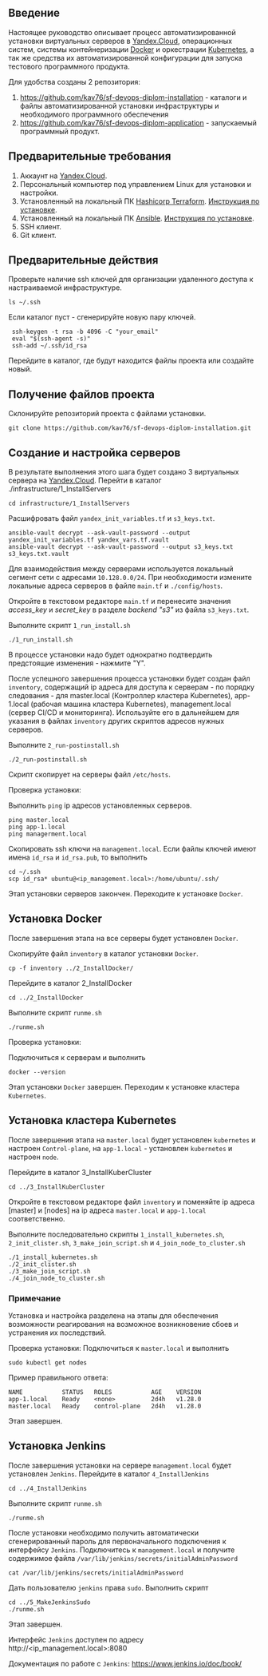 ## Введение
Настоящее руководство описывает процесс автоматизированной установки виртуальных серверов в [Yandex.Cloud](https://cloud.yandex.ru), операционных систем, системы контейнеризации [Docker](https://docker.com) и оркестрации [Kubernetes](https://kubernetes.io), а так же средства их автоматизированной конфигурации для запуска тестового программного продукта.

Для удобства созданы 2 репозитория:
1. https://github.com/kav76/sf-devops-diplom-installation - каталоги и файлы автоматизированной установки инфраструктуры и необходимого программного обеспечения
2. https://github.com/kav76/sf-devops-diplom-application - запускаемый программный продукт.

## Предварительные требования
1. Аккаунт на [Yandex.Cloud](https://cloud.yandex.ru).
2. Персональный компьютер под управлением Linux для установки и настройки.
3. Установленный на локальный ПК [Hashicorp Terraform](https://developer.hashicorp.com/terraform). [Инструкция по установке](https://developer.hashicorp.com/terraform/downloads).
4. Установленный на локальный ПК [Ansible](https://www.ansible.com/). [Инструкция по установке](https://docs.ansible.com/ansible/latest/installation_guide/index.html).
5. SSH клиент. 
6. Git клиент.

## Предварительные действия
Проверьте наличие ssh ключей для организации удаленного доступа к настраиваемой инфраструктуре.
```
ls ~/.ssh
```
Если каталог пуст - сгенерируйте новую пару ключей.
```
 ssh-keygen -t rsa -b 4096 -C "your_email"
 eval "$(ssh-agent -s)"
 ssh-add ~/.ssh/id_rsa
```
Перейдите в каталог, где будут находится файлы проекта или создайте новый.

## Получение файлов проекта  
Склонируйте репозиторий проекта с файлами установки.
   ```
   git clone https://github.com/kav76/sf-devops-diplom-installation.git
   ```

## Создание и настройка серверов
В результате выполнения этого шага будет создано 3 виртуальных сервера на [Yandex.Cloud](https://cloud.yandex.ru).
Перейти в каталог ./infrastructure/1_InstallServers
   ```
   cd infrastructure/1_InstallServers
   ```
Расшифровать файл `yandex_init_variables.tf` и `s3_keys.txt`.
```
ansible-vault decrypt --ask-vault-password --output yandex_init_variables.tf yandex_vars.tf.vault
ansible-vault decrypt --ask-vault-password --output s3_keys.txt s3_keys.txt.vault
```
Для взаимодействия между серверами используется локальный сегмент сети с адресами `10.128.0.0/24`. При необходимости измените локальные адреса серверов в файле `main.tf` и `./config/hosts`.

Откройте в текстовом редакторе `main.tf` и перенесите значения _access_key_ и _secret_key_ в разделе _backend "s3"_ из файла `s3_keys.txt`.

Выполните скрипт `1_run_install.sh`
```
./1_run_install.sh
```
В процессе установки надо будет однократно подтвердить предстоящие изменения - нажмите "Y".

После успешного завершения процесса установки будет создан файл `inventory`, содержащий ip адреса для доступа к серверам - по порядку следования - для master.local (Контроллер кластера Kubernetes), app-1.local (рабочая машина кластера Kubernetes), management.local (сервер CI/CD и мониторинга). Используйте его в дальнейшем для указания в файлах `inventory` других скриптов адресов нужных серверов.

Выполните `2_run-postinstall.sh`
```
./2_run-postinstall.sh
```
Скрипт скопирует на серверы файл `/etc/hosts`.

Проверка установки:

Выполнить `ping` ip адресов установленных серверов.
```
ping master.local
ping app-1.local
ping managerment.local
```
Скопировать ssh ключи на `management.local`. Если файлы ключей имеют имена `id_rsa` и `id_rsa.pub`, то выполнить
```
cd ~/.ssh
scp id_rsa* ubuntu@<ip_management.local>:/home/ubuntu/.ssh/
```

Этап установки серверов закончен. Переходите к установке `Docker`.
   
## Установка Docker
После завершения этапа на все серверы будет установлен `Docker`.

Скопируйте файл `inventory` в каталог установки `Docker`.
```
cp -f inventory ../2_InstallDocker/
```
Перейдите в каталог 2_InstallDocker
```
cd ../2_InstallDocker
```
Выполните скрипт `runme.sh`
```
./runme.sh
```
Проверка установки:

Подключиться к серверам и выполнить 
```
docker --version
```

Этап установки `Docker` завершен. Переходим к установке кластера `Kubernetes`.

## Установка кластера Kubernetes
После завершения этапа на `master.local` будет установлен `kubernetes` и настроен `Control-plane`, на `app-1.local` - установлен `kubernetes` и настроен `node`.

Перейдите в каталог 3_InstallKuberCluster
```
cd ../3_InstallKuberCluster
```
Откройте в текстовом редакторе файл `inventory` и поменяйте ip адреса [master] и [nodes] на ip адреса `master.local` и `app-1.local` соответственно.

Выполните последовательно скрипты `1_install_kubernetes.sh`, `2_init_clister.sh`, `3_make_join_script.sh` и `4_join_node_to_cluster.sh`
```
./1_install_kubernetes.sh
./2_init_clister.sh
./3_make_join_script.sh
./4_join_node_to_cluster.sh
```
### Примечание
Установка и настройка разделена на этапы для обеспечения возможности реагирования на возможное возникновение сбоев и устранения их последствий.

Проверка установки:
Подключиться к `master.local` и выполнить
```
sudo kubectl get nodes
```
Пример правильного ответа:
```
NAME           STATUS   ROLES           AGE    VERSION
app-1.local    Ready    <none>          2d4h   v1.28.0
master.local   Ready    control-plane   2d4h   v1.28.0
```

Этап завершен.

## Установка Jenkins
После завершения установки на сервере `management.local` будет установлен `Jenkins`.
Перейдите в каталог `4_InstallJenkins`
```
cd ../4_InstallJenkins
```
Выполните скрипт `runme.sh`
```
./runme.sh
```
После установки необходимо получить автоматически сгенерированный пароль для первоначального подключения к интерфейсу `Jenkins`. Подключитесь к `management.local` и получите содержимое файла `/var/lib/jenkins/secrets/initialAdminPassword`
```
cat /var/lib/jenkins/secrets/initialAdminPassword
```
Дать пользователю `jenkins` права `sudo`. Выполнить скрипт
```
cd ../5_MakeJenkinsSudo
./runme.sh
```
Этап завершен.

Интерфейс `Jenkins` доступен по адресу http://<ip_management.local>:8080

Документация по работе с `Jenkins`: https://www.jenkins.io/doc/book/


